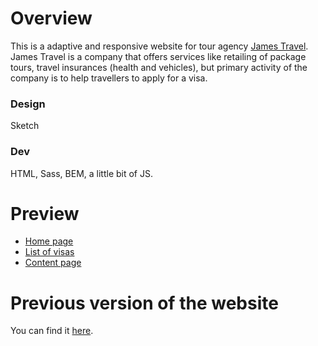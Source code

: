# Overview

This is a adaptive and responsive website for tour agency [James Travel](james-travel.ru). James Travel is a company that offers services like retailing of package tours, travel insurances (health and vehicles), but primary activity of the company is to help travellers to apply for a visa.

### Design
Sketch

### Dev
HTML, Sass, BEM, a little bit of JS.

# Preview

* [Home page](https://zorenko.github.io/james-travel.ru/)
* [List of visas](https://zorenko.github.io/james-travel.ru/visa.html)
* [Content page](https://zorenko.github.io/james-travel.ru/italy.html)

# Previous version of the website

You can find it [here](https://github.com/zorenko/jt_old). 
